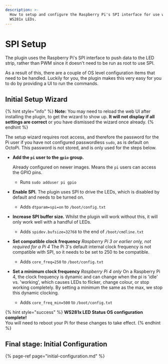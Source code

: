 ```yaml
---
description: >-
  How to setup and configure the Raspberry Pi's SPI interface for use with
  WS281x LEDs.
---
```


# SPI Setup

The plugin uses the Raspberry Pi's SPI interface to push data to the LED strip, rather than PWM since it doesn't need to be run as root to use SPI.

As a result of this, there are a couple of OS level configuration items that need to be handled. Luckily for you, the plugin makes this very easy for you to do by providing a UI to run the commands.

## Initial Setup Wizard

{% hint style="info" %}
**Note:** You may need to reload the web UI after installing the plugin, to get the wizard to show up. **It will not display if all settings are correct** or you have dismissed the wizard once already.
{% endhint %}

The setup wizard requires root access, and therefore the password for the Pi user if you have not configured passwordless `sudo`, as is default on OctoPi. This password is not stored, and is only used for the steps below.

* **Add the `pi` user to the `gpio` group.** 

  Already configured on newer images. Means the `pi` users can access the GPIO pins.

  * Runs `sudo adduser pi gpio`

* **Enable SPI.**  The plugin uses SPI to drive the LEDs, which is disabled by default and needs to be turned on.
  * Adds `dtparam=spi=on` to `/boot/config.txt`
* **Increase SPI buffer size.**  Whilst the plugin will work without this, it will only work well with a handful of LEDs.
  * Adds `spidev.bufsize=32768` to the end of `/boot/cmdline.txt`
* **Set compatible clock frequency** _Raspberry Pi 3 or earlier only, not required for a Pi 4_  The Pi 3's default internal clock frequency is not compatible with SPI, so it needs to be set to 250 to be compatible.
  * Adds `core_freq=250` to `/boot/config.txt`
* **Set a minimum clock frequency** _Raspberry Pi 4 only_  On a Raspberry Pi 4, the clock frequency is dynamic and can change when the pi is 'idle' vs. 'working', which causes LEDs to flicker, change colour, or stop working completely. By setting a minimum the same as the max, we stop this dynamic clocking.
  * Adds `core_freq_min=500` to `/boot/config.txt`

{% hint style="success" %}
**WS281x LED Status OS configuration complete!**   
You will need to reboot your Pi for these changes to take effect.
{% endhint %}

## Final stage: Initial Configuration

{% page-ref page="initial-configuration.md" %}



